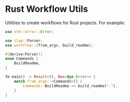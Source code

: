 # Rust Workflow Utils

Utilities to create workflows for Rust projects. For example:

```rust
use std::error::Error;

use clap::Parser;
use workflow::{from_args, build_readme};

#[derive(Parser)]
enum Commands {
    BuildReadme,
}

fn main() -> Result<(), Box<dyn Error>> {
    match from_args::<Commands>() {
        Commands::BuildReadme => build_readme("."),
    }
}

```
